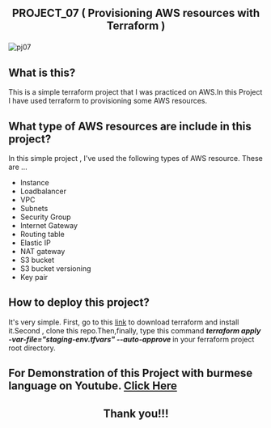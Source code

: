 ## <p align="center"> PROJECT_07 ( Provisioning AWS resources with Terraform ) </p>

![pj07](https://user-images.githubusercontent.com/120474799/224554638-1725baf8-9c8b-4153-bc0c-e09334ac4c9c.png)

## What is this?
This is a simple terraform project that I was practiced on AWS.In this Project I have used terraform to provisioning some AWS resources.

## What type of AWS resources are include in this project?
In this simple project , I've used the following types of AWS resource. These are  ...
- Instance
- Loadbalancer
- VPC
- Subnets
- Security Group
- Internet Gateway
- Routing table
- Elastic IP
- NAT gateway
- S3 bucket
- S3 bucket versioning
- Key pair

## How to deploy this project?
It's very simple. First, go to this <a href="https://developer.hashicorp.com/terraform/downloads">link</a> to download terraform and install it.Second , clone this repo.Then,finally, type this command <i><b>terraform apply -var-file="staging-env.tfvars" --auto-approve </b></i>in your ferraform project root directory.

##  For Demonstration of this Project with burmese language on Youtube. <a href="YOUTUBE_LINK">Click Here</a>

## <p align="center">  Thank you!!! </p>
